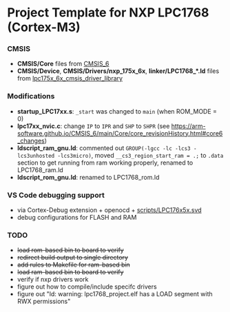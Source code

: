 # Project Template for NXP LPC1768 (Cortex-M3)

### CMSIS
- **CMSIS/Core** files from [CMSIS_6](https://github.com/ARM-software/CMSIS_6)
- **CMSIS/Device**, **CMSIS/Drivers/nxp_175x_6x**, **linker/LPC1768_*.ld** files from [lpc175x_6x_cmsis_driver_library](https://community.nxp.com/t5/LPC-Microcontrollers/Where-can-I-download-the-lpc1768-cmsis-driver-library/m-p/733006/highlight/true#M29617)

### Modifications
- **startup_LPC17xx.s**: `_start` was changed to `main` (when ROM_MODE = 0)
- **lpc17xx_nvic.c**: change `IP` to `IPR` and `SHP` to `SHPR` (see https://arm-software.github.io/CMSIS_6/main/Core/core_revisionHistory.html#core6_changes)
- **ldscript_ram_gnu.ld**: commented out `GROUP(-lgcc -lc -lcs3 -lcs3unhosted -lcs3micro)`, moved `__cs3_region_start_ram = .;` to `.data` section to get running from ram working properly, renamed to LPC1768_ram.ld
- **ldscript_rom_gnu.ld**: renamed to LPC1768_rom.ld

### VS Code debugging support
- via Cortex-Debug extension + openocd + [scripts/LPC176x5x.svd](https://github.com/coredump-ch/lpc176x5x-rs/blob/master/LPC176x5x.svd)
- debug configurations for FLASH and RAM

### TODO
- ~~load rom-based bin to board to verify~~
- ~~redirect build output to single directory~~
- ~~add rules to Makefile for ram-based bin~~
- ~~load ram-based bin to board to verify~~
- verify if nxp drivers work
- figure out how to compile/include specifc drivers
- figure out "ld: warning: lpc1768_project.elf has a LOAD segment with RWX permissions"